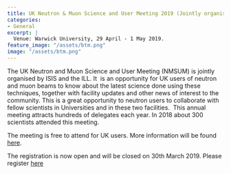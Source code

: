 ```yaml
---
title: UK Neutron & Muon Science and User Meeting 2019 (Jointly organised by ISIS and ILL)
categories:
- General
excerpt: |
  Venue: Warwick University, 29 April - 1 May 2019.
feature_image: "/assets/btm.png"
image: "/assets/btm.png"
---
```


The UK Neutron and Muon Science and User Meeting (NMSUM) is jointly organised by ISIS and the ILL. It  is an opportunity for UK users of neutron and muon beams to know about the latest science done using these techniques, together with facility updates and other news of interest to the community. This is a great opportunity to neutron users to collaborate with fellow scientists in Universities and in these two facilities.  This annual meeting attracts hundreds of delegates each year. In 2018 about 300 scientists attended this meeting.
 
 
The meeting is free to attend for UK users. More information will be found [here](https://www.isis.stfc.ac.uk/Pages/UK-Neutron-&-Muon-Science-and-User-Meeting-2019.aspx). 


The registration is now open and will be closed on 30th March 2019.
Please register [here](https://docs.google.com/forms/d/e/1FAIpQLSeGVA8HD86STZpewHhE0lBpllkE6ipVGz0KYCW0V6LSX09bsA/viewform)

